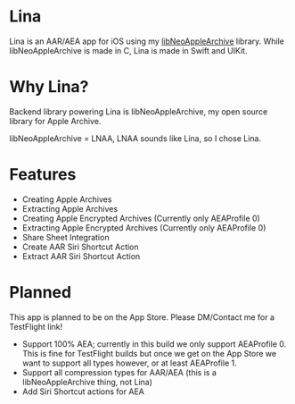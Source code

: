 # Lina
Lina is an AAR/AEA app for iOS using my [libNeoAppleArchive](https://github.com/0xilis/libNeoAppleArchive) library. While libNeoAppleArchive is made in C, Lina is made in Swift and UIKit.

# Why Lina?

Backend library powering Lina is libNeoAppleArchive, my open source library for Apple Archive.

libNeoAppleArchive = LNAA, LNAA sounds like Lina, so I chose Lina.

# Features

- Creating Apple Archives
- Extracting Apple Archives
- Creating Apple Encrypted Archives (Currently only AEAProfile 0)
- Extracting Apple Encrypted Archives (Currently only AEAProfile 0)
- Share Sheet Integration
- Create AAR Siri Shortcut Action
- Extract AAR Siri Shortcut Action

# Planned

This app is planned to be on the App Store. Please DM/Contact me for a TestFlight link!

- Support 100% AEA; currently in this build we only support AEAProfile 0. This is fine for TestFlight builds but once we get on the App Store we want to support all types however, or at least AEAProfile 1.
- Support all compression types for AAR/AEA (this is a libNeoAppleArchive thing, not Lina)
- Add Siri Shortcut actions for AEA
